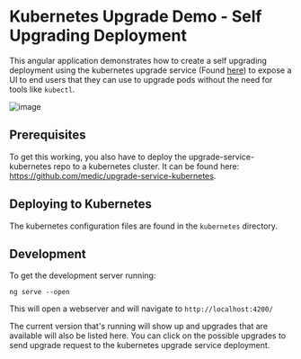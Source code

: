 # Kubernetes Upgrade Demo - Self Upgrading Deployment

This angular application demonstrates how to create a self upgrading deployment using the kubernetes upgrade service (Found [here](https://github.com/medic/upgrade-service-kubernetes)) to expose a UI to end users that they can use to upgrade pods without the need for tools like `kubectl`.

![image](https://user-images.githubusercontent.com/3198821/148093274-6ab5e249-a11e-45b2-8ac3-054a62fe02aa.png)


## Prerequisites

To get this working, you also have to deploy the upgrade-service-kubernetes repo to a kubernetes cluster. It can be found here: https://github.com/medic/upgrade-service-kubernetes.

## Deploying to Kubernetes

The kubernetes configuration files are found in the `kubernetes` directory.
## Development

To get the development server running:

`ng serve --open`

This will open a webserver and will navigate to `http://localhost:4200/`

The current version that's running will show up and upgrades that are available will also be listed here. You can click on the possible upgrades to send upgrade request to the kubernetes upgrade service deployment.

